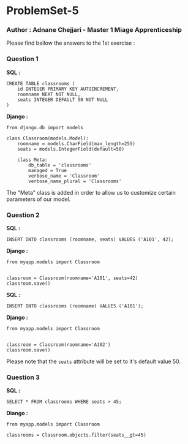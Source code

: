 # ProblemSet-5

### Author : Adnane Chejjari - Master 1 Miage Apprenticeship

Please find bellow the answers to the 1st exercise :

### Question 1

**SQL :**

```
CREATE TABLE classrooms (
    id INTEGER PRIMARY KEY AUTOINCREMENT,
    roomname NEXT NOT NULL,
    seats INTEGER DEFAULT 50 NOT NULL
)
```

**Django :**

```
from django.db import models

class Classroom(models.Model):
    roomname = models.CharField(max_length=255)
    seats = models.IntegerField(default=50)

    class Meta:
        db_table = 'classrooms'
        managed = True
        verbose_name = 'Classroom'
        verbose_name_plural = 'Classrooms'
```

The "Meta" class is added in order to allow us to customize certain parameters of our model.

### Question 2

**SQL :**

```
INSERT INTO classrooms (roomname, seats) VALUES ('A101', 42);
```

**Django :**

```
from myapp.models import Classroom


classroom = Classroom(roomname='A101', seats=42)
classroom.save()
```

**SQL :**

```
INSERT INTO classrooms (roomname) VALUES ('A101');
```

**Django :**

```
from myapp.models import Classroom


classroom = Classroom(roomname='A102')
classroom.save()
```

Please note that the `seats` attribute will be set to it's default value 50.

### Question 3

**SQL :**

```
SELECT * FROM classrooms WHERE seats > 45;
```

**Diango :**

```
from myapp.models import Classroom

classrooms = Classroom.objects.filter(seats__gt=45)
```
